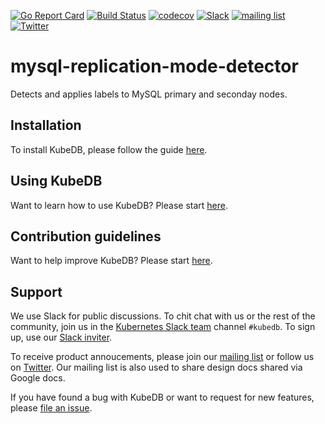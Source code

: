 [![Go Report Card](https://goreportcard.com/badge/kubedb.dev/mysql-replication-mode-detector)](https://goreportcard.com/report/kubedb.dev/mysql-replication-mode-detector)
[![Build Status](https://github.com/kubedb/mysql-replication-mode-detector/workflows/CI/badge.svg)](https://github.com/kubedb/mysql-replication-mode-detector/actions?workflow=CI)
[![codecov](https://codecov.io/gh/kubedb/mysql-replication-mode-detector/branch/master/graph/badge.svg)](https://codecov.io/gh/kubedb/mysql-replication-mode-detector)
[![Slack](http://slack.kubernetes.io/badge.svg)](http://slack.kubernetes.io/#kubedb)
[![mailing list](https://img.shields.io/badge/mailing_list-join-blue.svg)](https://groups.google.com/forum/#!forum/kubedb)
[![Twitter](https://img.shields.io/twitter/follow/kubedb.svg?style=social&logo=twitter&label=Follow)](https://twitter.com/intent/follow?screen_name=kubedb)

# mysql-replication-mode-detector
Detects and applies labels to MySQL primary and seconday nodes.

## Installation
To install KubeDB, please follow the guide [here](https://kubedb.com/docs/latest/setup/install/).

## Using KubeDB
Want to learn how to use KubeDB? Please start [here](https://kubedb.com/docs/latest/guides/).

## Contribution guidelines
Want to help improve KubeDB? Please start [here](https://kubedb.com/docs/latest/welcome/contributing/).

## Support
We use Slack for public discussions. To chit chat with us or the rest of the community, join us in the [Kubernetes Slack team](https://kubernetes.slack.com/messages/C8149MREV/) channel `#kubedb`. To sign up, use our [Slack inviter](http://slack.kubernetes.io/).

To receive product annoucements, please join our [mailing list](https://groups.google.com/forum/#!forum/kubedb) or follow us on [Twitter](https://twitter.com/KubeDB). Our mailing list is also used to share design docs shared via Google docs.

If you have found a bug with KubeDB or want to request for new features, please [file an issue](https://github.com/kubedb/project/issues/new).
